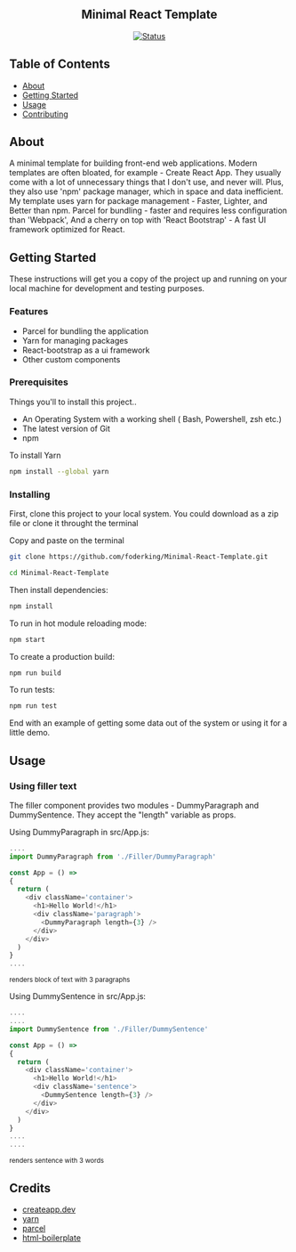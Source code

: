 <h2 align="center">Minimal React Template</h2>

<div align="center">

  [![Status](https://img.shields.io/badge/status-active-success.svg)]() 

</div>




## Table of Contents

+ [About](#about)
+ [Getting Started](#getting_started)
+ [Usage](#usage)
+ [Contributing](../CONTRIBUTING.md)

## About <a name = "about"></a>

A minimal template for building front-end web applications.
Modern templates are often bloated, for example - Create React App. They usually come with a lot of unnecessary things that I don't use, and never will.
Plus, they also use 'npm' package manager, which in space and data inefficient.
My template uses yarn for package management - Faster, Lighter, and Better than npm. Parcel for bundling - faster and requires less configuration than 'Webpack',
And a cherry on top with 'React Bootstrap' - A fast UI framework optimized for React.

## Getting Started <a name = "getting_started"></a>

These instructions will get you a copy of the project up and running on your local machine for development and testing purposes.

### Features

+ Parcel for bundling the application
+ Yarn for managing packages
+ React-bootstrap as a ui framework
+ Other custom components

### Prerequisites

Things you'll to install this project..

+ An Operating System with a working shell ( Bash, Powershell, zsh etc.)
+ The latest version of Git
+ npm

To install Yarn
```sh
npm install --global yarn
```


### Installing

First, clone this project to your local system. You could download as a zip file or clone it throught the terminal

Copy and paste on the terminal

```sh
git clone https://github.com/foderking/Minimal-React-Template.git

cd Minimal-React-Template
```

Then install dependencies:

```sh
npm install
```

To run in hot module reloading mode:

```sh
npm start
```

To create a production build:

```sh
npm run build
```

To run tests:

```sh
npm run test
```

End with an example of getting some data out of the system or using it for a little demo.

## Usage <a name = "usage"></a>

### Using filler text

The filler component provides two modules - DummyParagraph and DummySentence.
They accept the "length" variable as props.

Using DummyParagraph in src/App.js:

```js
....
import DummyParagraph from './Filler/DummyParagraph'

const App = () =>
{
  return (
    <div className='container'>
      <h1>Hello World!</h1>
      <div className='paragraph'>
        <DummyParagraph length={3} />
      </div>
    </div>
  )
}
....
```
<sub>renders block of text with 3 paragraphs</sub>

Using DummySentence in src/App.js:

```js
....
....
import DummySentence from './Filler/DummySentence'

const App = () =>
{
  return (
    <div className='container'>
      <h1>Hello World!</h1>
      <div className='sentence'>
        <DummySentence length={3} />
      </div>
    </div>
  )
}
....
....
```

<sub>renders sentence with 3 words</sub>

## Credits

+ [createapp.dev](https://createapp.dev/)
+ [yarn](https://classic.yarnpkg.com/en/)
+ [parcel](https://parceljs.org/)
+ [html-boilerplate](https://html5boilerplate.com)
